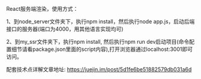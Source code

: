   React服务端渲染，使用方式：
  
  1、到node_server文件夹下，执行npm install，然后执行node app.js，启动后端接口的服务器(端口为4000，用其他语言实现均可)
  
  2、到my_ssr文件夹下，执行npm install, 然后执行npm run dev启动项目(命令配置细节请看package.json里面的script内容),打开浏览器通过localhost:3001即可访问。
  
  配套技术点详解文章地址:
  https://juejin.im/post/5d1fe6be51882579db031a6d
